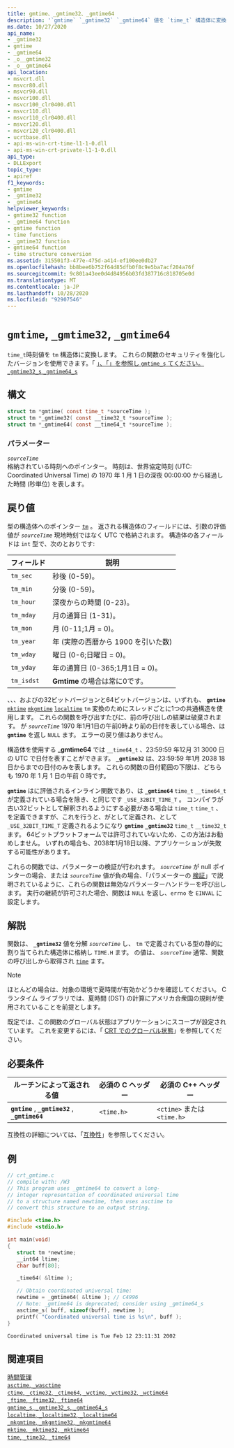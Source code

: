 ```yaml
---
title: gmtime、_gmtime32、_gmtime64
description: '`gmtime` `_gmtime32` `_gmtime64` 値を `time_t` 構造体に変換する `tm` 、、およびの API リファレンス。'
ms.date: 10/27/2020
api_name:
- _gmtime32
- gmtime
- _gmtime64
- _o__gmtime32
- _o__gmtime64
api_location:
- msvcrt.dll
- msvcr80.dll
- msvcr90.dll
- msvcr100.dll
- msvcr100_clr0400.dll
- msvcr110.dll
- msvcr110_clr0400.dll
- msvcr120.dll
- msvcr120_clr0400.dll
- ucrtbase.dll
- api-ms-win-crt-time-l1-1-0.dll
- api-ms-win-crt-private-l1-1-0.dll
api_type:
- DLLExport
topic_type:
- apiref
f1_keywords:
- gmtime
- _gmtime32
- _gmtime64
helpviewer_keywords:
- gmtime32 function
- _gmtime64 function
- gmtime function
- time functions
- _gmtime32 function
- gmtime64 function
- time structure conversion
ms.assetid: 315501f3-477e-475d-a414-ef100ee0db27
ms.openlocfilehash: bb8bee6b752f64d85dfb0f8c9e5ba7acf204a76f
ms.sourcegitcommit: 9c801a43ee0d4d84956b03fd387716c818705e0d
ms.translationtype: MT
ms.contentlocale: ja-JP
ms.lasthandoff: 10/28/2020
ms.locfileid: "92907546"
---
```

# <a name="gmtime-_gmtime32-_gmtime64"></a>`gmtime`, `_gmtime32`, `_gmtime64`

`time_t`時刻値を `tm` 構造体に変換します。 これらの関数のセキュリティを強化したバージョンを使用できます。「 [」、「」を参照し `gmtime_s` てください。 `_gmtime32_s` `_gmtime64_s` ](gmtime-s-gmtime32-s-gmtime64-s.md)

## <a name="syntax"></a>構文

```C
struct tm *gmtime( const time_t *sourceTime );
struct tm *_gmtime32( const __time32_t *sourceTime );
struct tm *_gmtime64( const __time64_t *sourceTime );
```

### <a name="parameters"></a>パラメーター

*`sourceTime`*\
格納されている時刻へのポインター。 時刻は、世界協定時刻 (UTC: Coordinated Universal Time) の 1970 年 1 月 1 日の深夜 00:00:00 から経過した時間 (秒単位) を表します。

## <a name="return-value"></a>戻り値

型の構造体へのポインター [`tm`](../../c-runtime-library/standard-types.md) 。 返される構造体のフィールドには、引数の評価値が *`sourceTime`* 現地時刻ではなく UTC で格納されます。 構造体の各フィールドは `int` 型で、次のとおりです:

|フィールド|説明|
|-|-|
|`tm_sec`|秒後 (0-59)。|
|`tm_min`|分後 (0-59)。|
|`tm_hour`|深夜からの時間 (0-23)。|
|`tm_mday`|月の通算日 (1-31)。|
|`tm_mon`|月 (0-11;1月 = 0)。|
|`tm_year`|年 (実際の西暦から 1900 を引いた数)|
|`tm_wday`|曜日 (0-6;日曜日 = 0)。|
|`tm_yday`|年の通算日 (0-365;1月1日 = 0)。|
|`tm_isdst`|**Gmtime** の場合は常に0です。|

、、、およびの32ビットバージョンと64ビットバージョンは、いずれも、 **`gmtime`** [`mktime`](mktime-mktime32-mktime64.md) [`mkgmtime`](mkgmtime-mkgmtime32-mkgmtime64.md) [`localtime`](localtime-localtime32-localtime64.md) `tm` 変換のためにスレッドごとに1つの共通構造を使用します。 これらの関数を呼び出すたびに、前の呼び出しの結果は破棄されます。 が *`sourceTime`* 1970 年1月1日の午前0時より前の日付を表している場合、は **`gmtime`** を返し `NULL` ます。 エラーの戻り値はありません。

構造体を使用する **_gmtime64** では `__time64_t` 、23:59:59 年12月 31 3000 日の UTC で日付を表すことができます。 **`_gmtime32`** は、23:59:59 年1月 2038 18 日からまでの日付のみを表します。 これらの関数の日付範囲の下限は、どちらも 1970 年 1 月 1 日の午前 0 時です。

**`gmtime`** はに評価されるインライン関数であり、は **`_gmtime64`** `time_t` `__time64_t` が定義されている場合を除き、と同じです `_USE_32BIT_TIME_T` 。 コンパイラが古い32ビットとして解釈されるようにする必要がある場合は `time_t` `time_t` 、を定義できますが、これを行うと、がとして定義され、として `_USE_32BIT_TIME_T` 定義されるようになり **`gmtime`** **`_gmtime32`** `time_t` `__time32_t` ます。 64ビットプラットフォームでは許可されていないため、この方法はお勧めしません。 いずれの場合も、2038年1月18日以降、アプリケーションが失敗する可能性があります。

これらの関数では、パラメーターの検証が行われます。 *`sourceTime`* が null ポインターの場合、または *`sourceTime`* 値が負の場合、「パラメーターの [検証](../../c-runtime-library/parameter-validation.md)」で説明されているように、これらの関数は無効なパラメーターハンドラーを呼び出します。 実行の継続が許可された場合、関数は `NULL` を返し、`errno` を `EINVAL` に設定します。

## <a name="remarks"></a>解説

関数は、 **`_gmtime32`** 値を分解 *`sourceTime`* し、 `tm` で定義されている型の静的に割り当てられた構造体に格納し `TIME.H` ます。 の値は、 *`sourceTime`* 通常、関数の呼び出しから取得され [`time`](time-time32-time64.md) ます。

> [!NOTE]
> ほとんどの場合は、対象の環境で夏時間が有効かどうかを確認してください。 C ランタイム ライブラリでは、夏時間 (DST) の計算にアメリカ合衆国の規則が使用されていることを前提とします。

既定では、この関数のグローバル状態はアプリケーションにスコープが設定されています。 これを変更するには、「 [CRT でのグローバル状態](../global-state.md)」を参照してください。

## <a name="requirements"></a>必要条件

|ルーチンによって返される値|必須の C ヘッダー|必須の C++ ヘッダー|
|-------------|---------------------|-|
|**`gmtime`** , **`_gmtime32`** , **`_gmtime64`**|`<time.h>`| `<ctime>` または `<time.h>`|

互換性の詳細については、「[互換性](../../c-runtime-library/compatibility.md)」を参照してください。

## <a name="example"></a>例

```C
// crt_gmtime.c
// compile with: /W3
// This program uses _gmtime64 to convert a long-
// integer representation of coordinated universal time
// to a structure named newtime, then uses asctime to
// convert this structure to an output string.

#include <time.h>
#include <stdio.h>

int main(void)
{
   struct tm *newtime;
   __int64 ltime;
   char buff[80];

   _time64( &ltime );

   // Obtain coordinated universal time:
   newtime = _gmtime64( &ltime ); // C4996
   // Note: _gmtime64 is deprecated; consider using _gmtime64_s
   asctime_s( buff, sizeof(buff), newtime );
   printf( "Coordinated universal time is %s\n", buff );
}
```

```Output
Coordinated universal time is Tue Feb 12 23:11:31 2002
```

## <a name="see-also"></a>関連項目

[時間管理](../../c-runtime-library/time-management.md)\
[`asctime`, `_wasctime`](asctime-wasctime.md)\
[`ctime`, `_ctime32`, `_ctime64`, `_wctime`, `_wctime32`, `_wctime64`](ctime-ctime32-ctime64-wctime-wctime32-wctime64.md)\
[`_ftime`, `_ftime32`, `_ftime64`](ftime-ftime32-ftime64.md)\
[`gmtime_s`, `_gmtime32_s`, `_gmtime64_s`](gmtime-s-gmtime32-s-gmtime64-s.md)\
[`localtime`, `_localtime32`, `_localtime64`](localtime-localtime32-localtime64.md)\
[`_mkgmtime`, `_mkgmtime32`, `_mkgmtime64`](mkgmtime-mkgmtime32-mkgmtime64.md)\
[`mktime`, `_mktime32`, `_mktime64`](mktime-mktime32-mktime64.md)\
[`time`, `_time32`, `_time64`](time-time32-time64.md)
